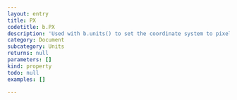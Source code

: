 ```yaml
---
layout: entry
title: PX
codetitle: b.PX
description: 'Used with b.units() to set the coordinate system to pixels.'
category: Document
subcategory: Units
returns: null
parameters: []
kind: property
todo: null
examples: []

---
```

